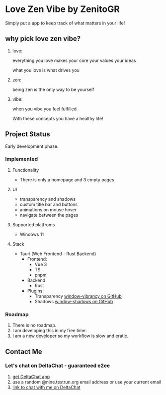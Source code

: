 # Love Zen Vibe by ZenitoGR

Simply put a app to keep track of what matters in your life!

## why pick love zen vibe?

1. love:

    everything you love
    makes your core
    your values
    your ideas

    what you love
    is what drives you
2. zen:

    being zen
    is the only way
    to be yourself
3. vibe:

    when you vibe
    you feel fulfilled

    With these concepts
    you have a healthy life!

## Project Status

Early development phase.

### Implemented

1. Functionality

    - There is only a homepage and 3 empty pages

2. UI

    - transparency and shadows
    - custom title bar and buttons
    - animations on mouse hover
    - navigate between the pages

3. Supported platfroms

    - Windows 11

4. Stack

    - Tauri (Web Frontend - Rust Backend)
        - Frontend:
            - Vue 3
            - TS
            - pnpm
        - Backend
            - Rust
        - Plugins:
            - Transparency [window-vibrancy on GitHub](https://github.com/tauri-apps/window-vibrancy)
            - Shadows [window-shadows on GitHub](https://github.com/tauri-apps/window-shadows)

### Roadmap

1. There is no roadmap.
2. I am developing this in my free time.
3. I am a new developer so my workflow is slow and eratic.

## Contact Me

### Let's chat on DeltaChat - guaranteed e2ee

1. [get DeltaChat app](https://delta.chat/en/download)
2. use a random @nine.testrun.org email address or use your current email
3. [link to chat with me on DeltaChat](https://i.delta.chat/#CB04A1FB2A32D1498430D602668BFE05AC2884B8&a=zenito%40zengod.gr&n=zenitogr&i=0kh3VzHD-Nx&s=KtyYpDWeO4c)